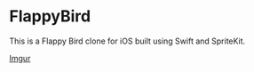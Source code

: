 FlappyBird
==========

This is a Flappy Bird clone for iOS built using Swift and SpriteKit.

[Imgur](http://i.imgur.com/adEgaxM.png)
